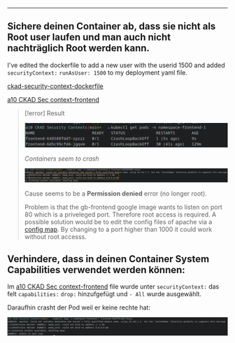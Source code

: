 ****

## Sichere deinen Container ab, dass sie nicht als Root user laufen und man auch nicht nachträglich Root werden kann.

I've edited the dockerfile to add a new user with the userid 1500 and added `securityContext:` `runAsUser: 1500` to my deployment yaml file.

[ckad-security-context-dockerfile](docs/Praktische%20Projekte/auftraege/CKAD/aufgaben/a10%20CKAD%20Security%20Contexts/ckad-security-context-dockerfile)

[a10 CKAD Sec context-frontend](docs/Praktische%20Projekte/auftraege/CKAD/aufgaben/a10%20CKAD%20Security%20Contexts/a10%20CKAD%20Sec%20context-frontend.yml)


>[!error] Result
>
>![](docs/Praktische%20Projekte/auftraege/CKAD/aufgaben/a10%20CKAD%20Security%20Contexts/get-pods-error.png)
>
>*Containers seem to crash*
>
>![](docs/Praktische%20Projekte/auftraege/CKAD/aufgaben/a10%20CKAD%20Security%20Contexts/Pasted%20image%2020230713133643.png)
>
>Cause seems to be a **Permission denied** error (no longer root).
>
>Problem is that the gb-frontend google image wants to listen on port 80 which is a priveleged port. Therefore root access is required.
>A possible solution would be to edit the config files of apache via a [config map](docs/CKAD/A3%20Configuration/config%20maps%20(CKAD).md). By changing to a port higher than 1000 it could work without root accesss.

## Verhindere, dass in deinen Container System Capabilities verwendet werden können:

Im [a10 CKAD Sec context-frontend](docs/Praktische%20Projekte/auftraege/CKAD/aufgaben/a10%20CKAD%20Security%20Contexts/a10%20CKAD%20Sec%20context-frontend.yml) file wurde unter `securityContext:` das felt `capabilities:` `drop:` hinzufgefügt und `- All` wurde ausgewählt.

Daraufhin crasht der Pod weil er keine rechte hat:

![](docs/Praktische%20Projekte/auftraege/CKAD/aufgaben/a10%20CKAD%20Security%20Contexts/Pasted%20image%2020230713142303.png)

